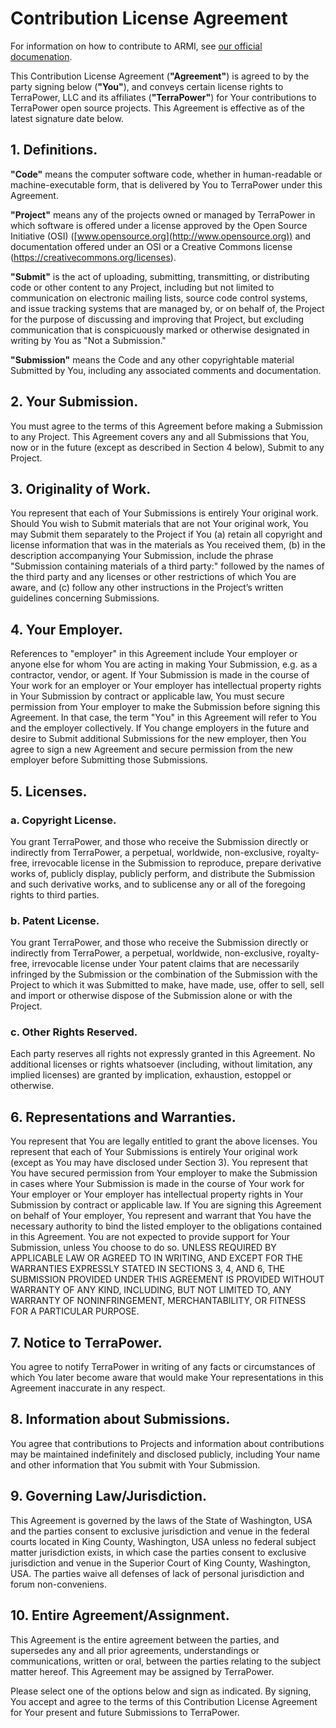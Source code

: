 # Contribution License Agreement

For information on how to contribute to ARMI, see [our official documenation](https://terrapower.github.io/armi/developer/first_time_contributors.html).

This Contribution License Agreement (**"Agreement"**) is agreed to by the party signing below (**"You"**), and conveys certain license rights to TerraPower, LLC and its affiliates (**"TerraPower"**) for Your contributions to TerraPower open source projects. This Agreement is effective as of the latest signature date below.

## 1. Definitions.

**"Code"** means the computer software code, whether in human-readable or machine-executable form, that is delivered by You to TerraPower under this Agreement.

**"Project"** means any of the projects owned or managed by TerraPower in which software is offered under a license approved by the Open Source Initiative (OSI) ([www.opensource.org](http://www.opensource.org)) and documentation offered under an OSI or a Creative Commons license (https://creativecommons.org/licenses).

**"Submit"** is the act of uploading, submitting, transmitting, or distributing code or other content to any Project, including but not limited to communication on electronic mailing lists, source code control systems, and issue tracking systems that are managed by, or on behalf of, the Project for the purpose of discussing and improving that Project, but excluding communication that is conspicuously marked or otherwise designated in writing by You as "Not a Submission."

**"Submission"** means the Code and any other copyrightable material Submitted by You, including any associated comments and documentation.

## 2. Your Submission.

You must agree to the terms of this Agreement before making a Submission to any Project. This Agreement covers any and all Submissions that You, now or in the future (except as described in Section 4 below), Submit to any Project.

## 3. Originality of Work.

You represent that each of Your Submissions is entirely Your original work. Should You wish to Submit materials that are not Your original work, You may Submit them separately to the Project if You (a) retain all copyright and license information that was in the materials as You received them, (b) in the description accompanying Your Submission, include the phrase "Submission containing materials of a third party:" followed by the names of the third party and any licenses or other restrictions of which You are aware, and (c) follow any other instructions in the Project’s written guidelines concerning Submissions.

## 4. Your Employer.

References to "employer" in this Agreement include Your employer or anyone else for whom You are acting in making Your Submission, e.g. as a contractor, vendor, or agent. If Your Submission is made in the course of Your work for an employer or Your employer has intellectual property rights in Your Submission by contract or applicable law, You must secure permission from Your employer to make the Submission before signing this Agreement. In that case, the term "You" in this Agreement will refer to You and the employer collectively. If You change employers in the future and desire to Submit additional Submissions for the new employer, then You agree to sign a new Agreement and secure permission from the new employer before Submitting those Submissions.

## 5. Licenses.

### a. Copyright License.

You grant TerraPower, and those who receive the Submission directly or indirectly from TerraPower, a perpetual, worldwide, non-exclusive, royalty-free, irrevocable license in the Submission to reproduce, prepare derivative works of, publicly display, publicly perform, and distribute the Submission and such derivative works, and to sublicense any or all of the foregoing rights to third parties.

### b. Patent License.

You grant TerraPower, and those who receive the Submission directly or indirectly from TerraPower, a perpetual, worldwide, non-exclusive, royalty-free, irrevocable license under Your patent claims that are necessarily infringed by the Submission or the combination of the Submission with the Project to which it was Submitted to make, have made, use, offer to sell, sell and import or otherwise dispose of the Submission alone or with the Project.

### c. Other Rights Reserved.

Each party reserves all rights not expressly granted in this Agreement. No additional licenses or rights whatsoever (including, without limitation, any implied licenses) are granted by implication, exhaustion, estoppel or otherwise.

## 6. Representations and Warranties.

You represent that You are legally entitled to grant the above licenses. You represent that each of Your Submissions is entirely Your original work (except as You may have disclosed under Section 3). You represent that You have secured permission from Your employer to make the Submission in cases where Your Submission is made in the course of Your work for Your employer or Your employer has intellectual property rights in Your Submission by contract or applicable law. If You are signing this Agreement on behalf of Your employer, You represent and warrant that You have the necessary authority to bind the listed employer to the obligations contained in this Agreement. You are not expected to provide support for Your Submission, unless You choose to do so. UNLESS REQUIRED BY APPLICABLE LAW OR AGREED TO IN WRITING, AND EXCEPT FOR THE WARRANTIES EXPRESSLY STATED IN SECTIONS 3, 4, AND 6, THE SUBMISSION PROVIDED UNDER THIS AGREEMENT IS PROVIDED WITHOUT WARRANTY OF ANY KIND, INCLUDING, BUT NOT LIMITED TO, ANY WARRANTY OF NONINFRINGEMENT, MERCHANTABILITY, OR FITNESS FOR A PARTICULAR PURPOSE.

## 7. Notice to TerraPower.

You agree to notify TerraPower in writing of any facts or circumstances of which You later become aware that would make Your representations in this Agreement inaccurate in any respect.

## 8. Information about Submissions.

You agree that contributions to Projects and information about contributions may be maintained indefinitely and disclosed publicly, including Your name and other information that You submit with Your Submission.

## 9. Governing Law/Jurisdiction.

This Agreement is governed by the laws of the State of Washington, USA and the parties consent to exclusive jurisdiction and venue in the federal courts located in King County, Washington, USA unless no federal subject matter jurisdiction exists, in which case the parties consent to exclusive jurisdiction and venue in the Superior Court of King County, Washington, USA. The parties waive all defenses of lack of personal jurisdiction and forum non-conveniens.

## 10. Entire Agreement/Assignment.

This Agreement is the entire agreement between the parties, and supersedes any and all prior agreements, understandings or communications, written or oral, between the parties relating to the subject matter hereof. This Agreement may be assigned by TerraPower.

Please select one of the options below and sign as indicated. By signing, You accept and agree to the terms of this Contribution License Agreement for Your present and future Submissions to TerraPower.
